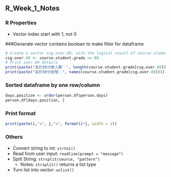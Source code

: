 ## R_Week_1_Notes

### R Properties

- Vector index start with 1, not 0

###Generate vector contains boolean to make filter for dataframe

```R
# Create a vector csg.over.80, with the logical result of course.student.grade over 80
csg.over.80 <- course.student.grade >= 80
# Print over 80 details
print(paste("高於80分總人數：", length(course.student.grade[csg.over.80])))
print(paste("高於80分座號：", names(course.student.grade[csg.over.80])))
```

### Sorted dataframe by one row/column

```R
days.position <- order(person.df$person.days)
person.df[days.position, ]
```

### Print format

```R
print(paste(i,"x", j,"=", format(i*j, width = 2))
```

### Others

- Convert string to int: `strtoi()`
- Read from user input: `readline(prompt = "message")`
- Spilt String: `strsplit(source, "pattern")`
  - Notes: `strsplit()` returns a list type
- Turn list into vector: `unlist()`

